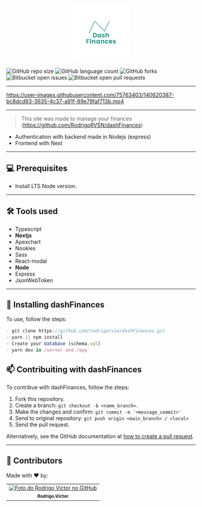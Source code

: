 
<center>
  <img src="./app/public/logo.png" width="150px"/>
</center>

<!--- https://shields.io --->

![GitHub repo size](https://img.shields.io/github/repo-size/rodrigorvsn/dashFinances?style=for-the-badge)
![GitHub language count](https://img.shields.io/github/languages/count/rodrigorvsn/dashFinances?style=for-the-badge)
![GitHub forks](https://img.shields.io/github/forks/rodrigorvsn/dashFinances?style=for-the-badge)
![Bitbucket open issues](https://img.shields.io/bitbucket/issues/rodrigorvsn/dashFinances?style=for-the-badge)
![Bitbucket open pull requests](https://img.shields.io/bitbucket/pr-raw/rodrigorvsn/dashFinances?style=for-the-badge)

___
<!--- #################### mudar badges #################### --->


https://user-images.githubusercontent.com/75763403/140620387-bc8dcd93-3635-4c37-a91f-89e79faf713b.mp4


<!--- #################### mudar imagem exemplo #################### --->
___
> This site was made to manage your finances (https://github.com/RodrigoRVSN/dashFinances)
- Authentication with backend made in Nodejs (express)
- Frontend with Next
___
## 💻 Prerequisites

- Install LTS Node version.
<!--- #################### mudar pré-requisitos  ####################--->
___
## 🛠 Tools used

- Typescript
- <b>Nextjs</b>
- Apexchart
- Nookies
- Sass
- React-modal
- <b>Node</b>
- Express
- JsonWebToken

<!--- #################### mudar ferramentas #################### --->
___
## 🚀 Installing dashFinances

To use, follow the steps:

```js
- git clone https://github.com/rodrigorvsn/dashFinances.git
- yarn || npm install
- Create your database (schema.sql)
- yarn dev in /server and /app
```

## 📫 Contribuiting with dashFinances

To contribue with dashFinances, follow the steps:

1. Fork this repository.
2. Create a branch: `git checkout -b <name_branch>`.
3. Make the changes and confirm: `git commit -m '<message_commit>'`
4. Send to original repository: `git push origin <main_branch> / <local>`
5. Send the pull request.

Alternatively, see the GitHub documentation at [how to create a pull request](https://help.github.com/en/github/collaborating-with-issues-and-pull-requests/creating-a-pull-request).
___
## 🤝 Contributors

Made with ❤️ by:

<table>
  <tr>
    <td align="center">
      <a href="#">
        <img src="https://github.com/rodrigorvsn.png" width="100px;" alt="Foto do Rodrigo Victor no GitHub"/><br>
        <sub>
          <b>Rodrigo Victor</b>
        </sub>
      </a>
    </td>
  </tr>
</table>
